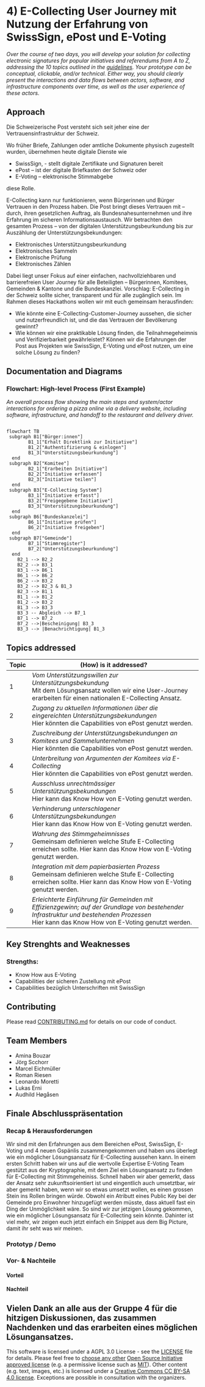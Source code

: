 # 4) E-Collecting User Journey mit Nutzung der Erfahrung von SwissSign, ePost und E-Voting

*Over the course of two days, you will develop your solution for collecting electronic signatures for popular initiatives and referendums from A to Z, addressing the 10 topics outlined in the [guidelines](https://www.bk.admin.ch/bk/de/home/politische-rechte/e-collecting/aktuelles.html). Your prototype can be conceptual, clickable, and/or technical. Either way, you should clearly present the interactions and data flows between actors, software, and infrastructure components over time, as well as the user experience of these actors.*

## Approach

Die Schweizerische Post versteht sich seit jeher eine der Vertrauensinfrastruktur der Schweiz. 

Wo früher Briefe, Zahlungen oder amtliche Dokumente physisch zugestellt wurden, übernehmen heute digitale Dienste wie  

- SwissSign, - stellt digitale Zertifikate und Signaturen bereit 
- ePost – ist der digitale Briefkasten der Schweiz oder  
- E-Voting – elektronische Stimmabgebe  

 diese Rolle.  

E-Collecting kann nur funktionieren, wenn Bürgerinnen und Bürger Vertrauen in den Prozess haben. Die Post bringt dieses Vertrauen mit – durch, ihren gesetzlichen Auftrag, als Bundesnahesunternehmen und ihre Erfahrung im sicheren Informationsaustausch. Wir betrachten den gesamten Prozess – von der digitalen Unterstützungsbeurkundung bis zur Auszählung der Unterstützungsbekundungen: 

- Elektronisches Unterstützungsbeurkundung 
- Elektronisches Sammeln 
- Elektronische Prüfung
- Elektronisches Zählen 

Dabei liegt unser Fokus auf einer einfachen, nachvollziehbaren und barrierefreien User Journey für alle Beteiligten – Bürgerinnen, Komitees, Gemeinden & Kantone und die Bundeskanzlei. Vorschlag: E-Collecting in der Schweiz sollte sicher, transparent und für alle zugänglich sein. Im Rahmen dieses Hackathons wollen wir mit euch gemeinsam herausfinden: 

- Wie könnte eine E-Collecting-Customer-Journey aussehen, die sicher und nutzerfreundlich ist, und die das Vertrauen der Bevölkerung gewinnt? 
- Wie können wir eine praktikable Lösung finden, die Teilnahmegeheimnis und Verifizierbarkeit gewährleistet? Können wir die Erfahrungen der Post aus Projekten wie SwissSign, E-Voting und ePost nutzen, um eine solche Lösung zu finden? 

  
## Documentation and Diagrams


### Flowchart: High-level Process (First Example)

*An overall process flow showing the main steps and system/actor interactions for ordering a pizza online via a delivery website, including software, infrastructure, and handoff to the restaurant and delivery driver.*

```mermaid

flowchart TB
 subgraph B1["Bürger:innen"]
        B1_1["Erhalt Direktlink zur Initiative"]
        B1_2["Authentifizierung & einlogen"]
        B1_3["Unterstützungsbeurkundung"]
  end
 subgraph B2["Komitee"]
        B2_1["Erarbeiten Initiative"]
        B2_2["Initiative erfassen"]
        B2_3["Initiative teilen"]
  end
 subgraph B3["E-Collecting System"]
        B3_1["Initiative erfasst"]
        B3_2["Freigegebene Initiative"]
        B3_3["Unterstützungsbeurkundung"]
  end
 subgraph B6["Bundeskanzelei"]
        B6_1["Initiative prüfen"]
        B6_2["Initiative freigeben"]
  end
 subgraph B7["Gemeinde"]
        B7_1["Stimmregister"]
        B7_2["Unterstützungsbeurkundung"]
  end
    B2_1 --> B2_2
    B2_2 --> B3_1
    B3_1 --> B6_1
    B6_1 --> B6_2
    B6_2 --> B3_2
    B3_2 --> B2_3 & B1_3
    B2_3 --> B1_1
    B1_1 --> B1_2
    B1_2 --> B3_2
    B1_3 --> B3_3
    B3_3 -- Abgleich --> B7_1
    B7_1 --> B7_2
    B7_2 -->|Bescheinigung| B3_3
    B3_3 --> |Benachrichtigung| B1_3

```

## Topics addressed

| Topic | (How) is it addressed? |
| -| ------- |
| 1 | *Vom Unterstützungswillen zur Unterstützungsbekundung* <br> Mit dem Lösungsansatz wollen wir eine User-Journey erarbeiten für einen nationalen E-Collecting Ansatz.|
| 2 | *Zugang zu aktuellen Informationen über die eingereichten Unterstützungsbekundungen* <br> Hier könnten die Capabilities von ePost genutzt werden. |
| 3 | *Zuschreibung der Unterstützungsbekundungen an Komitees und Sammelunternehmen* <br> Hier könnten die Capabilities von ePost genutzt werden. |
| 4 | *Unterbreitung von Argumenten der Komitees via E-Collecting* <br> Hier könnten die Capabilities von ePost genutzt werden.|
| 5 | *Ausschluss unrechtmässiger Unterstützungsbekundungen* <br> Hier kann das Know How von E-Voting genutzt werden.|
| 6 | *Verhinderung unterschlagener Unterstützungsbekundungen* <br> Hier kann das Know How von E-Voting genutzt werden.|
| 7 | *Wahrung des Stimmgeheimnisses* <br> Gemeinsam definieren welche Stufe E-Collecting erreichen sollte. Hier kann das Know How von E-Voting genutzt werden.|
| 8 | *Integration mit dem papierbasierten Prozess* <br> Gemeinsam definieren welche Stufe E-Collecting erreichen sollte. Hier kann das Know How von E-Voting genutzt werden.|
| 9 | *Erleichterte Einführung für Gemeinden mit Effizienzgewinn; auf der Grundlage von bestehender Infrastruktur und bestehenden Prozessen* <br> Hier kann das Know How von E-Voting genutzt werden.|

## Key Strenghts and Weaknesses

### Strengths:
- Know How aus E-Voting 
- Capabilities der sicheren Zustellung mit ePost
- Capabilities bezüglich Unterschriften mit SwissSign

## Contributing

Please read [CONTRIBUTING.md](/CONTRIBUTING.md) for details on our code of conduct.

## Team Members

- Amina Bouzar
- Jörg Scchorr
- Marcel Eichmüller
- Roman Riesen
- Leonardo Moretti
- Lukas Erni
- Audhild Høgåsen

## Finale Abschlusspräsentation 

### Recap & Herausforderungen 
Wir sind mit den Erfahrungen aus dem Bereichen ePost, SwissSign, E-Voting und 4 neuen Gspänlis zusammengekommen und haben uns überlegt wie ein möglicher Lösungsansatz für E-Collecting aussehen kann. In einem ersten Schritt haben wir uns auf die wertvolle Expertise E-Voting Team gestützt aus der Kryptographie, mit dem Ziel ein Lösungsansatz zu finden für E-Collecting mit Stimmgeheiniss. Schnell haben wir aber gemerkt, dass der Ansatz sehr zukunftsoirientiert ist und eingentlich auch umsetztbar, wir aber gemerkt haben, wenn wir so etwas umsetzt wollen, es einen grossen Stein ins Rollen bringen würde. Obwohl ein Atributt eines Public Key bei der Gemeinde pro Einwohner hinzugefügt werden müsste, dass aktuell fast ein Ding der Unmöglichkeit wäre. So sind wir zur jetzigen Lösung gekommen, wie ein möglicher Lösungsansatz für E-Collecting sein könnte. Dahinter ist viel mehr, wir zeigen euch jetzt einfach ein Snippet aus dem Big Picture, damit ihr seht was wir meinen. 

### Prototyp / Demo 




### Vor- & Nachteile
#### Vorteil

#### Nachteil 



## Vielen Dank an alle aus der Gruppe 4 für die hitzigen Diskussionen, das zusammen Nachdenken und das erarbeiten eines möglichen Lösungansatzes. 

This software is licensed under a AGPL 3.0 License - see the [LICENSE](LICENSE) file for details. Please feel free to [choose any other](https://choosealicense.com/) [Open Source Initiative approved license](https://opensource.org/licenses) (e.g. a permissive license such as [MIT](https://opensource.org/license/mit)). Other content (e.g. text, images, etc.) is licensed under a [Creative Commons CC BY-SA 4.0 license](https://creativecommons.org/licenses/by-sa/4.0/deed.de). Exceptions are possible in consultation with the organizers.
